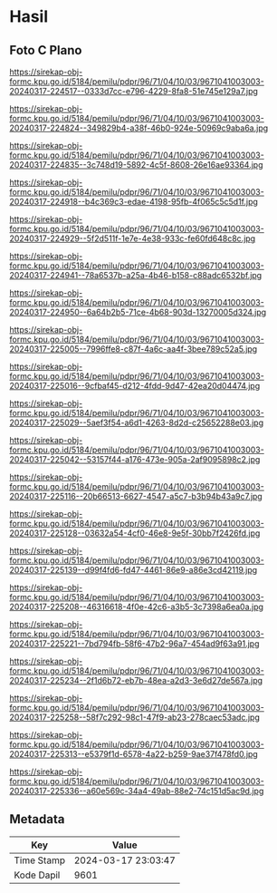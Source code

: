 # Hasil

## Foto C Plano

https://sirekap-obj-formc.kpu.go.id/5184/pemilu/pdpr/96/71/04/10/03/9671041003003-20240317-224517--0333d7cc-e796-4229-8fa8-51e745e129a7.jpg

https://sirekap-obj-formc.kpu.go.id/5184/pemilu/pdpr/96/71/04/10/03/9671041003003-20240317-224824--349829b4-a38f-46b0-924e-50969c9aba6a.jpg

https://sirekap-obj-formc.kpu.go.id/5184/pemilu/pdpr/96/71/04/10/03/9671041003003-20240317-224835--3c748d19-5892-4c5f-8608-26e16ae93364.jpg

https://sirekap-obj-formc.kpu.go.id/5184/pemilu/pdpr/96/71/04/10/03/9671041003003-20240317-224918--b4c369c3-edae-4198-95fb-4f065c5c5d1f.jpg

https://sirekap-obj-formc.kpu.go.id/5184/pemilu/pdpr/96/71/04/10/03/9671041003003-20240317-224929--5f2d511f-1e7e-4e38-933c-fe60fd648c8c.jpg

https://sirekap-obj-formc.kpu.go.id/5184/pemilu/pdpr/96/71/04/10/03/9671041003003-20240317-224941--78a6537b-a25a-4b46-b158-c88adc6532bf.jpg

https://sirekap-obj-formc.kpu.go.id/5184/pemilu/pdpr/96/71/04/10/03/9671041003003-20240317-224950--6a64b2b5-71ce-4b68-903d-13270005d324.jpg

https://sirekap-obj-formc.kpu.go.id/5184/pemilu/pdpr/96/71/04/10/03/9671041003003-20240317-225005--7996ffe8-c87f-4a6c-aa4f-3bee789c52a5.jpg

https://sirekap-obj-formc.kpu.go.id/5184/pemilu/pdpr/96/71/04/10/03/9671041003003-20240317-225016--9cfbaf45-d212-4fdd-9d47-42ea20d04474.jpg

https://sirekap-obj-formc.kpu.go.id/5184/pemilu/pdpr/96/71/04/10/03/9671041003003-20240317-225029--5aef3f54-a6d1-4263-8d2d-c25652288e03.jpg

https://sirekap-obj-formc.kpu.go.id/5184/pemilu/pdpr/96/71/04/10/03/9671041003003-20240317-225042--53157f44-a176-473e-905a-2af9095898c2.jpg

https://sirekap-obj-formc.kpu.go.id/5184/pemilu/pdpr/96/71/04/10/03/9671041003003-20240317-225116--20b66513-6627-4547-a5c7-b3b94b43a9c7.jpg

https://sirekap-obj-formc.kpu.go.id/5184/pemilu/pdpr/96/71/04/10/03/9671041003003-20240317-225128--03632a54-4cf0-46e8-9e5f-30bb7f2426fd.jpg

https://sirekap-obj-formc.kpu.go.id/5184/pemilu/pdpr/96/71/04/10/03/9671041003003-20240317-225139--d99f4fd6-fd47-4461-86e9-a86e3cd42119.jpg

https://sirekap-obj-formc.kpu.go.id/5184/pemilu/pdpr/96/71/04/10/03/9671041003003-20240317-225208--46316618-4f0e-42c6-a3b5-3c7398a6ea0a.jpg

https://sirekap-obj-formc.kpu.go.id/5184/pemilu/pdpr/96/71/04/10/03/9671041003003-20240317-225221--7bd794fb-58f6-47b2-96a7-454ad9f63a91.jpg

https://sirekap-obj-formc.kpu.go.id/5184/pemilu/pdpr/96/71/04/10/03/9671041003003-20240317-225234--2f1d6b72-eb7b-48ea-a2d3-3e6d27de567a.jpg

https://sirekap-obj-formc.kpu.go.id/5184/pemilu/pdpr/96/71/04/10/03/9671041003003-20240317-225258--58f7c292-98c1-47f9-ab23-278caec53adc.jpg

https://sirekap-obj-formc.kpu.go.id/5184/pemilu/pdpr/96/71/04/10/03/9671041003003-20240317-225313--e5379f1d-6578-4a22-b259-9ae37f478fd0.jpg

https://sirekap-obj-formc.kpu.go.id/5184/pemilu/pdpr/96/71/04/10/03/9671041003003-20240317-225336--a60e569c-34a4-49ab-88e2-74c151d5ac9d.jpg


## Metadata

| Key        | Value               |
| ---------- | ------------------- |
| Time Stamp | 2024-03-17 23:03:47 |
| Kode Dapil | 9601                |



